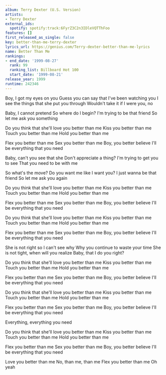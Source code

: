 ```yaml
---
album: Terry Dexter (U.S. Version)
artists:
- Terry Dexter
external_ids:
  spotify: spotify:track:6FyrZ3C2n3IDleVQTThFoo
features: []
first_released_as_single: false
key: better-than-me-terry-dexter
lyrics_url: https://genius.com/Terry-dexter-better-than-me-lyrics
name: Better Than Me
rankings:
- end_date: '1999-08-27'
  rank: 99
  ranking_list: Billboard Hot 100
  start_date: '1999-08-21'
release_year: 1999
runtime: 242346
---
```

Boy, I got my eyes on you
Guess you can say that I've been watching you
I see the things that she put you through
Wouldn't take it if I were you, no

Baby, I cannot pretend
So where do I begin?
I'm trying to be that friend
So let me ask you something

Do you think that she'll love you better than me
Kiss you better than me
Touch you better than me
Hold you better than me

Flex you better than me
Sex you better than me
Boy, you better believe
I'll be everything that you need

Baby, can't you see that she
Don't appreciate a thing?
I'm trying to get you to see
That you need to be with me

So what's the move?
Do you want me like I want you?
I just wanna be that friend
So let me ask you again

Do you think that she'll love you better than me
Kiss you better than me
Touch you better than me
Hold you better than me

Flex you better than me
Sex you better than me
Boy, you better believe
I'll be everything that you need

Do you think that she'll love you better than me
Kiss you better than me
Touch you better than me
Hold you better than me

Flex you better than me
Sex you better than me
Boy, you better believe
I'll be everything that you need

She is not right so I can't see why
Why you continue to waste your time
She is not tight, when will you realize
Baby, that I do you right?

Do you think that she'll love you better than me
Kiss you better than me
Touch you better than me
Hold you better than me

Flex you better than me
Sex you better than me
Boy, you better believe
I'll be everything that you need

Do you think that she'll love you better than me
Kiss you better than me
Touch you better than me
Hold you better than me

Flex you better than me
Sex you better than me
Boy, you better believe
I'll be everything that you need

Everything, everything you need

Do you think that she'll love you better than me
Kiss you better than me
Touch you better than me
Hold you better than me

Flex you better than me
Sex you better than me
Boy, you better believe
I'll be everything that you need

Love you better than me
No, than me, than me
Flex you better than me
Oh yeah
